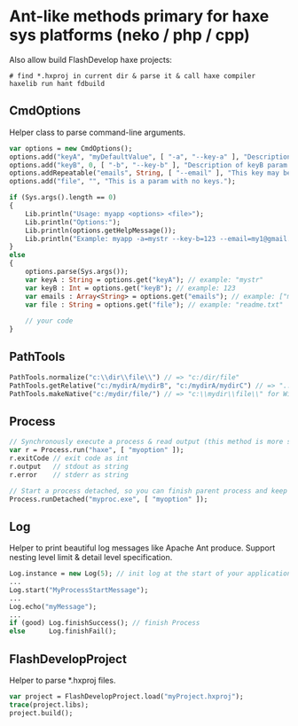 Ant-like methods primary for haxe sys platforms (neko / php / cpp)
==================================================================

Also allow build FlashDevelop haxe projects:
```shell
# find *.hxproj in current dir & parse it & call haxe compiler
haxelib run hant fdbuild 
```

CmdOptions
----------
Helper class to parse command-line arguments.

```haxe
var options = new CmdOptions();
options.add("keyA", "myDefaultValue", [ "-a", "--key-a" ], "Description of keyA param.")
options.add("keyB", 0, [ "-b", "--key-b" ], "Description of keyB param.")
options.addRepeatable("emails", String, [ "--email" ], "This key may be specified several times.");
options.add("file", "", "This is a param with no keys.");

if (Sys.args().length == 0)
{
    Lib.println("Usage: myapp <options> <file>");
    Lib.println("Options:");
    Lib.println(options.getHelpMessage());
    Lib.println("Example: myapp -a=mystr --key-b=123 --email=my1@gmail.com --email=my2@gmail.com readme.txt");
}
else
{
    options.parse(Sys.args());
    var keyA : String = options.get("keyA"); // example: "mystr"
    var keyB : Int = options.get("keyB"); // example: 123
    var emails : Array<String> = options.get("emails"); // example: ["my1@gmail.com", "my2@gmail.com"]
    var file : String = options.get("file"); // example: "readme.txt"
    
    // your code
}
```

PathTools
---------
```haxe
PathTools.normalize("c:\\dir\\file\\") // => "c:/dir/file"
PathTools.getRelative("c:/mydirA/mydirB", "c:/mydirA/mydirC") // => "../mydirC"
PathTools.makeNative("c:/mydir/file/") // => "c:\\mydir\\file\\" for Windows, no change on other OS
```

Process
-------
```haxe
// Synchronously execute a process & read output (this method is more stable than standard sys.io.Process.run()):
var r = Process.run("haxe", [ "myoption" ]);
r.exitCode // exit code as int
r.output   // stdout as string
r.error    // stderr as string

// Start a process detached, so you can finish parent process and keep child alive:
Process.runDetached("myproc.exe", [ "myoption" ]);
```

Log
---
Helper to print beautiful log messages like Apache Ant produce. Support nesting level limit & detail level specification.
```haxe
Log.instance = new Log(5); // init log at the start of your application; 5 - nesting level limit (messages with greater nesting level will be ignored)
...
Log.start("MyProcessStartMessage");
...
Log.echo("myMessage");
...
if (good) Log.finishSuccess(); // finish Process
else      Log.finishFail();
```

FlashDevelopProject
-------------------
Helper to parse *.hxproj files.
```haxe
var project = FlashDevelopProject.load("myProject.hxproj");
trace(project.libs);
project.build();
```